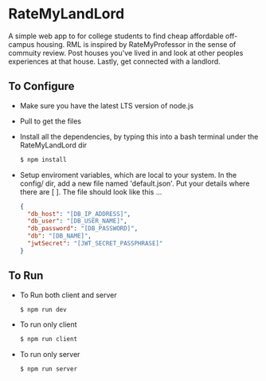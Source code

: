 # RateMyLandLord

A simple web app to for college students to find cheap affordable off-campus housing. RML is inspired by RateMyProfessor in the sense of commuity review. Post houses you've lived in and look at other peoples experiences at that house. Lastly, get connected with a landlord.

## To Configure

- Make sure you have the latest LTS version of node.js
- Pull to get the files
- Install all the dependencies, by typing this into a bash terminal under the RateMyLandLord dir

  ```s
  $ npm install
  ```

- Setup enviroment variables, which are local to your system. In the config/ dir, add a new file named 'default.json'. Put your details where there are [ ]. The file should look like this ...

  ```json
  {
    "db_host": "[DB_IP_ADDRESS]",
    "db_user": "[DB_USER_NAME]",
    "db_password": "[DB_PASSWORD]",
    "db": "[DB_NAME]",
    "jwtSecret": "[JWT_SECRET_PASSPHRASE]"
  }
  ```

## To Run

- To Run both client and server

  ```s
  $ npm run dev
  ```

- To run only client

  ```s
  $ npm run client
  ```

- To run only server

  ```s
  $ npm run server
  ```
